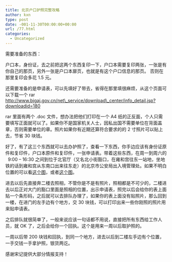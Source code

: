 ```yaml
---
title: 北京户口护照完整攻略
author: kxn
type: post
date: -001-11-30T00:00:00+00:00
url: /77.html
categories:
  - Uncategorized
---
```


需要准备的东西：

户口本，身份证，去之前把这两个东西复印一下，户口本需要复印两张，一张是有你自己的那页，另外一张是户口本扉页，也就是有这个户口信息的那页。 否则在那里复印会多花 1.5 元。

还需要准备的是申请表，可以先填好了带去，省得在那里填很麻烦，从这个页面可以下载一个 rar  
http://www.bjgaj.gov.cn/net\_service/download\_center/info_detail.jsp?downloadid=180

rar 里面有两个 .doc 文件，想办法把他们打印在一个 A4 纸的正反面，个人只需要填写正面就可以了。如果你不是国家机关人士，因私出国不需要单位在背面盖章，否则需要单位的章。照片如果你有近期还算符合要求的的 2 寸照片可以贴上去，节省 30 块钱。

好了，有了这三个东西就可以去办护照了，查看一下东西，你手边应该有身份证原件和复印件，户口本原件和复印件，一张申请表。带着这些东西，在周一到周六的   9:00 &#8211; 16:30 之间到位于北官厅（又名北小街豁口，在雍和宫往东一站地，坐地铁的话到雍和宫从东南口出来往东走）的北京市公安局出入境管理处。如果不明白位置的可以看[这个图][1]，或者[这个图][2]。

进去以后先直接奔二楼去照相，不管你是不是有照片，照相都是不可少的，二楼进去以后正对大门的豁口里面是照相的位置，出示申请表，照完以后会给你的表上面贴一个条形码，之后就可以去排队办理了，如果你的表上面没有贴照片，那么回到一楼，在进门的左手边有个地方，交 30 块钱，可以打印出来一些你刚照的照片用来贴申请表。

之后排队就很简单了，一般来说应该一句话都不用说，直接把所有东西给工作人员，就 OK 了，之后会给你一个回执。这个是用来一周以后取护照的。

一周以后带 200 块钱和回执，到同一个地方，进去以后到二楼左手边有个位置，一手交钱一手拿护照，银货两讫。

感谢宋记提供大部分情报支持！

[1]: http://bendi.google.com/clocal?q=%E5%87%BA%E5%85%A5%E5%A2%83%E7%AE%A1%E7%90%86%E5%A4%84&hl=zh-CN&lr=&newwindow=1&sa=G&near=%E5%8C%97%E4%BA%AC&rl=1&sc=1&latlng=0,0,12089252626231838412&radius=0.000000&dm=large
[2]: http://ditu.baidu.com/#word=%B1%B1%BE%A9%CA%D0%B9%AB%B0%B2%BE%D6%CD%E2%B9%FA%C8%CB%B3%F6%C8%EB%BE%B3%B9%DC%C0%ED%B4%A6&ct=40&bs=010&sid=BARPSAQMHNYWZET&
